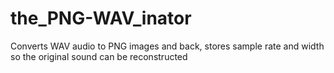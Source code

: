 # the_PNG-WAV_inator
Converts WAV audio to PNG images and back, stores sample rate and width so the original sound can be reconstructed
